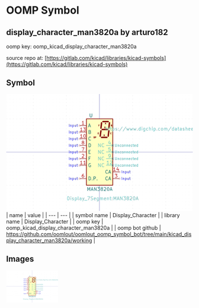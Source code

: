 # OOMP Symbol  
## display_character_man3820a  by arturo182  
  
oomp key: oomp_kicad_display_character_man3820a  
  
source repo at: [https://gitlab.com/kicad/libraries/kicad-symbols](https://gitlab.com/kicad/libraries/kicad-symbols)  
## Symbol  
  
[![working.png](working_600.png)](working.png)  
| name | value | 
| --- | --- | 
| symbol name | Display_Character | 
| library name | Display_Character | 
| oomp key | oomp_kicad_display_character_man3820a | 
| oomp bot github | https://github.com/oomlout/oomlout_oomp_symbol_bot/tree/main/kicad_display_character_man3820a/working | 
## Images  
  
[![working.png](working_140.png)](working.png)  
